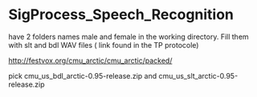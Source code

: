 # SigProcess_Speech_Recognition

have 2 folders names male and female in the working directory.
Fill them with slt and bdl WAV files ( link found in the TP protocole)

http://festvox.org/cmu_arctic/cmu_arctic/packed/

pick cmu_us_bdl_arctic-0.95-release.zip     and    	cmu_us_slt_arctic-0.95-release.zip
